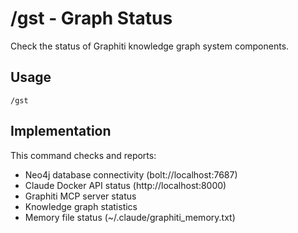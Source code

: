 # /gst - Graph Status

Check the status of Graphiti knowledge graph system components.

## Usage
```
/gst
```

## Implementation
This command checks and reports:
- Neo4j database connectivity (bolt://localhost:7687)
- Claude Docker API status (http://localhost:8000)
- Graphiti MCP server status
- Knowledge graph statistics
- Memory file status (~/.claude/graphiti_memory.txt)